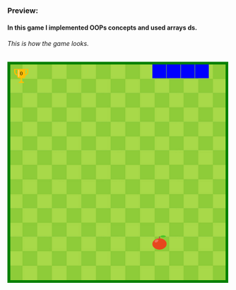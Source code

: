 ### Preview:
#### In this game I implemented OOPs concepts and used arrays ds.
###### This is how the game looks.
<img src="Snake.PNG" alt="Trulli" width="500" height="500"><br><br><br>
